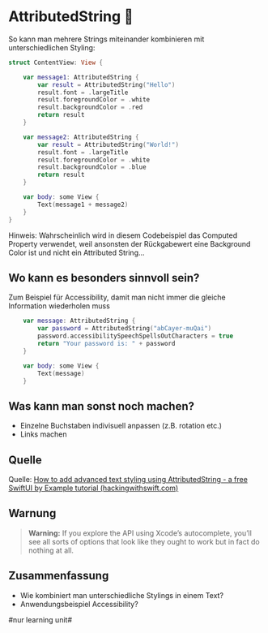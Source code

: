 # AttributedString 💬

So kann man mehrere Strings miteinander kombinieren mit unterschiedlichen Styling:

```swift
struct ContentView: View {

    var message1: AttributedString {
        var result = AttributedString("Hello")
        result.font = .largeTitle
        result.foregroundColor = .white
        result.backgroundColor = .red
        return result
    }

    var message2: AttributedString {
        var result = AttributedString("World!")
        result.font = .largeTitle
        result.foregroundColor = .white
        result.backgroundColor = .blue
        return result
    }

    var body: some View {
        Text(message1 + message2)
    }
}
```

Hinweis: Wahrscheinlich wird in diesem Codebeispiel das Computed Property verwendet, weil ansonsten der Rückgabewert eine Background Color ist und nicht ein Attributed String...


## Wo kann es besonders sinnvoll sein?

Zum Beispiel für Accessibility, damit man nicht immer die gleiche Information wiederholen muss

```swift
    var message: AttributedString {
        var password = AttributedString("abCayer-muQai")
        password.accessibilitySpeechSpellsOutCharacters = true
        return "Your password is: " + password
    }

    var body: some View {
        Text(message)
    }
```

## Was kann man sonst noch machen?
- Einzelne Buchstaben indivisuell anpassen (z.B. rotation etc.)
- Links machen

## Quelle
Quelle: [How to add advanced text styling using AttributedString - a free SwiftUI by Example tutorial (hackingwithswift.com)][1]


## Warnung

> **Warning:**  If you explore the API using Xcode’s autocomplete, you’ll see all sorts of options that look like they ought to work but in fact do nothing at all.

## Zusammenfassung
- Wie kombiniert man unterschiedliche Stylings in einem Text?
- Anwendungsbeispiel Accessibility?


[1]:	https://www.hackingwithswift.com/quick-start/swiftui/how-to-add-advanced-text-styling-using-attributedstring

#nur learning unit#